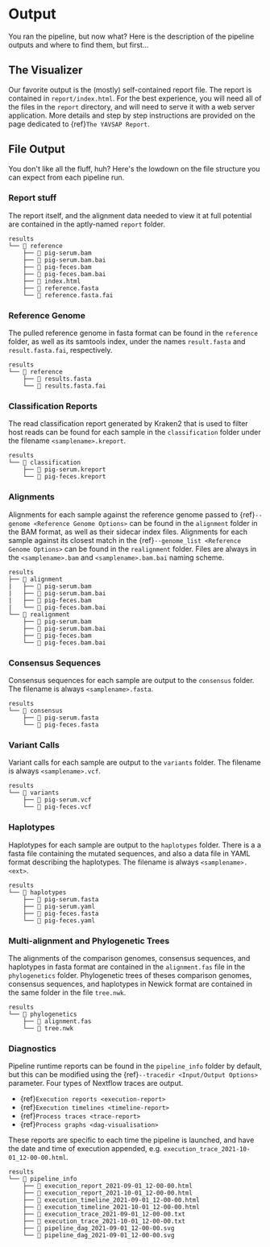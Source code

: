 # Output

You ran the pipeline, but now what? Here is the description of the pipeline
outputs and where to find them, but first...

## The Visualizer

Our favorite output is the (mostly) self-contained report file. The report is
contained in `report/index.html`. For the best experience, you will need all of
the files in the `report` directory, and will need to serve it with a web server
application. More details and step by step instructions are provided on the page
dedicated to {ref}`The YAVSAP Report`.

## File Output

You don't like all the fluff, huh? Here's the lowdown on the file structure you
can expect from each pipeline run.

### Report stuff

The report itself, and the alignment data needed to view it at full potential
are contained in the aptly-named `report` folder.

```text
results
└── 📁 reference
    ├── 📝 pig-serum.bam
    ├── 📝 pig-serum.bam.bai
    ├── 📝 pig-feces.bam
    ├── 📝 pig-feces.bam.bai
    ├── 📝 index.html
    ├── 📝 reference.fasta
    └── 📝 reference.fasta.fai
```

### Reference Genome

The pulled reference genome in fasta format can be found in the `reference`
folder, as well as its samtools index, under the names `result.fasta` and
`result.fasta.fai`, respectively.

```text
results
└── 📁 reference
    ├── 📝 results.fasta
    └── 📝 results.fasta.fai
```

### Classification Reports

The read classification report generated by Kraken2 that is used to filter host
reads can be found for each sample in the `classification` folder under the
filename `<samplename>.kreport`.

```text
results
└── 📁 classification
    ├── 📝 pig-serum.kreport
    └── 📝 pig-feces.kreport
```

### Alignments

Alignments for each sample against the reference genome passed to {ref}`--genome <Reference Genome Options>` can be found in the `alignment` folder in the BAM
format, as well as their sidecar index files. Alignments for each sample against
its closest match in the {ref}`--genome_list <Reference Genome Options>` can be
found in the `realignment` folder. Files are always in the `<samplename>.bam`
and `<samplename>.bam.bai` naming scheme.

```text
results
├── 📁 alignment
|   ├── 📝 pig-serum.bam
|   ├── 📝 pig-serum.bam.bai
|   ├── 📝 pig-feces.bam
|   └── 📝 pig-feces.bam.bai
└── 📁 realignment
    ├── 📝 pig-serum.bam
    ├── 📝 pig-serum.bam.bai
    ├── 📝 pig-feces.bam
    └── 📝 pig-feces.bam.bai
```

### Consensus Sequences

Consensus sequences for each sample are output to the `consensus` folder. The
filename is always `<samplename>.fasta`.

```text
results
└── 📁 consensus
    ├── 📝 pig-serum.fasta
    └── 📝 pig-feces.fasta
```

### Variant Calls

Variant calls for each sample are output to the `variants` folder. The
filename is always `<samplename>.vcf`.

```text
results
└── 📁 variants
    ├── 📝 pig-serum.vcf
    └── 📝 pig-feces.vcf
```

### Haplotypes

Haplotypes for each sample are output to the `haplotypes` folder. There is a a
fasta file containing the mutated sequences, and also a data file in YAML format
describing the haplotypes. The filename is always
`<samplename>.<ext>`.

```text
results
└── 📁 haplotypes
    ├── 📝 pig-serum.fasta
    ├── 📝 pig-serum.yaml
    ├── 📝 pig-feces.fasta
    └── 📝 pig-feces.yaml
```

### Multi-alignment and Phylogenetic Trees

The alignments of the comparison genomes, consensus sequences, and haplotypes in
fasta format are contained in the `alignment.fas` file in the `phylogenetics`
folder. Phylogenetic trees of theses comparison genomes, consensus sequences,
and haplotypes in Newick format are contained in the same folder in the file
`tree.nwk`.

```text
results
└── 📁 phylogenetics
    ├── 📝 alignment.fas
    └── 📝 tree.nwk
```

### Diagnostics

Pipeline runtime reports can be found in the `pipeline_info` folder by default, but
this can be modified using the {ref}`--tracedir <Input/Output Options>`
parameter. Four types of Nextflow traces are output.

- {ref}`Execution reports <execution-report>`
- {ref}`Execution timelines <timeline-report>`
- {ref}`Process traces <trace-report>`
- {ref}`Process graphs <dag-visualisation>`

These reports are specific to each time the pipeline is launched, and have the
date and time of execution appended, e.g.
`execution_trace_2021-10-01_12-00-00.html`.

```text
results
└── 📁 pipeline_info
    ├── 📝 execution_report_2021-09-01_12-00-00.html
    ├── 📝 execution_report_2021-10-01_12-00-00.html
    ├── 📝 execution_timeline_2021-09-01_12-00-00.html
    ├── 📝 execution_timeline_2021-10-01_12-00-00.html
    ├── 📝 execution_trace_2021-09-01_12-00-00.txt
    ├── 📝 execution_trace_2021-10-01_12-00-00.txt
    ├── 📝 pipeline_dag_2021-09-01_12-00-00.svg
    └── 📝 pipeline_dag_2021-09-01_12-00-00.svg
```
